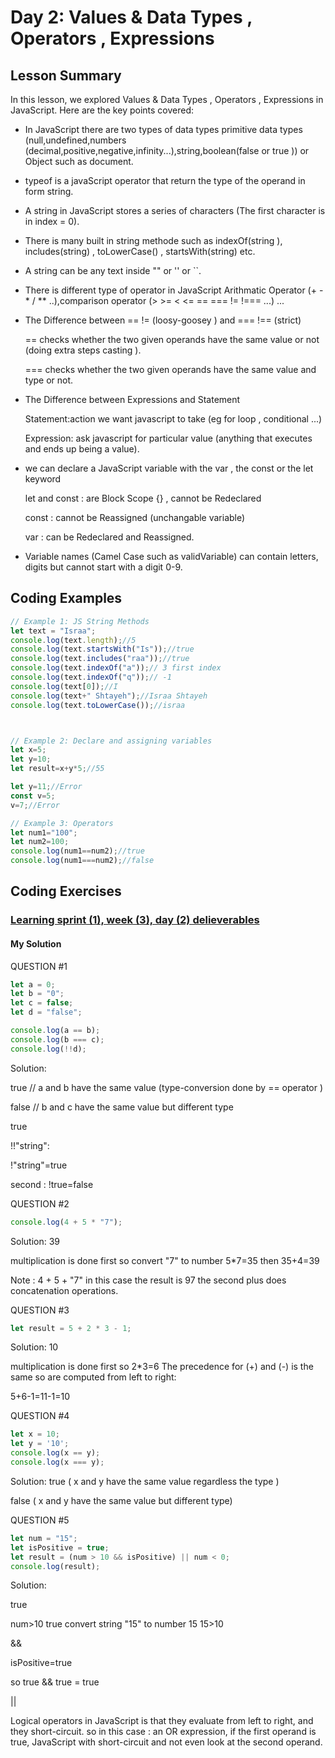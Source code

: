 
# Day 2: Values & Data Types , Operators , Expressions 


## Lesson Summary

In this lesson, we explored Values & Data Types , Operators , Expressions in JavaScript. Here are the key points covered:

- In JavaScript there are two types
  of data types primitive data types
  (null,undefined,numbers (decimal,positive,negative,infinity...),string,boolean(false or true ))
   or Object such as document.
    
- typeof is a javaScript operator that return the type of the operand in form string.
  
- A string in JavaScript stores a series of characters (The first character is in index = 0).
  
- There is many built in string methode such as
   indexOf(string ), includes(string) , toLowerCase() , startsWith(string) etc.
  
- A string can be any text inside "" or '' or ``.
  
- There is different type of operator in JavaScript Arithmatic Operator (+ - * / ** ..),comparison operator (> >= < <= == === != !=== ...) ...
- The Difference between == !=  (loosy-goosey ) and === !== (strict)
  
  == checks whether the two given operands have the same value or not (doing extra steps casting ).
  
  ===  checks whether the two given operands have the same value and type or not.
  
- The Difference between Expressions and Statement
  
  Statement:action we want javascript to take (eg for loop , conditional ...)
  
  Expression: ask javascript for particular value (anything that executes and ends up being a value).
  
- we can  declare a JavaScript variable with the var , the const or the let keyword
 
  let and const : are Block Scope {} , cannot be Redeclared
  
  const : cannot be  Reassigned (unchangable variable)
  
  var :  can be Redeclared and Reassigned.
  
-  Variable names (Camel Case such as validVariable) can contain letters, digits but cannot start with a digit 0-9.
  
  


## Coding Examples

```javascript
// Example 1: JS String Methods 
let text = "Israa";
console.log(text.length);//5
console.log(text.startsWith("Is"));//true
console.log(text.includes("raa"));//true
console.log(text.indexOf("a"));// 3 first index
console.log(text.indexOf("q"));// -1
console.log(text[0]);//I
console.log(text+" Shtayeh");//Israa Shtayeh
console.log(text.toLowerCase());//israa



// Example 2: Declare and assigning variables
let x=5;
let y=10;
let result=x+y*5;//55

let y=11;//Error 
const v=5;
v=7;//Error 

// Example 3: Operators
let num1="100";
let num2=100;
console.log(num1==num2);//true
console.log(num1===num2);//false
```
## Coding Exercises

### [Learning sprint (1), week (3), day (2) delieverables](https://github.com/orjwan-alrajaby/gsg-QA-Nablus-training-2023/blob/main/learning-sprint-1/week1%20-%20javascript-from-first-steps-to-professional/day%202/tasks.md)

#### My Solution

QUESTION #1
```javascript
let a = 0;
let b = "0";
let c = false;
let d = "false";

console.log(a == b); 
console.log(b === c);
console.log(!!d);
```
Solution:

true // a and b have the same value (type-conversion done by == operator )

false // b and c have the same value but different type 

true 

!!"string": 

!"string"=true 

second : !true=false


QUESTION #2
```javascript
console.log(4 + 5 * "7"); 
```
Solution:
39

multiplication is done first so convert "7" to number 5*7=35 then 35+4=39

Note : 4 + 5 + "7" in this case the result is 97 the second plus does concatenation operations.


QUESTION #3
```javascript
let result = 5 + 2 * 3 - 1;
```
Solution:
10

multiplication is done first so 2*3=6 The precedence for (+) and (-) is the same so are computed from left to right:

5+6-1=11-1=10



QUESTION #4
```javascript
let x = 10;
let y = '10';
console.log(x == y);
console.log(x === y);
```
Solution:
true ( x and y have the same value regardless the type )

false ( x and y have the same value but different type)

QUESTION #5
```javascript
let num = "15";
let isPositive = true;
let result = (num > 10 && isPositive) || num < 0;
console.log(result);
```
Solution:

true 

num>10 true convert string "15" to number 15  15>10 

&&

isPositive=true 

so true && true = true 

||

 Logical operators in JavaScript is that they evaluate from left to right, and they short-circuit.
 so in this case : an OR expression, if the first operand is true, JavaScript with short-circuit and not even look at the second operand.

